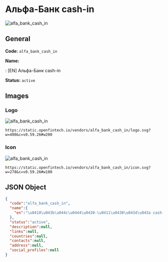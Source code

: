 
# Альфа-Банк cash-in 
![alfa_bank_cash_in](https://static.openfintech.io/vendors/alfa_bank_cash_in/logo.svg?w=400&c=v0.59.26#w200)  

## General 
 
**Code:** `alfa_bank_cash_in` 
 
**Name:** 
 
:	[EN] Альфа-Банк cash-in 
 
**Status:** `active` 
 

## Images 

### Logo 
 
![alfa_bank_cash_in](https://static.openfintech.io/vendors/alfa_bank_cash_in/logo.svg?w=400&c=v0.59.26#w200)  

```
https://static.openfintech.io/vendors/alfa_bank_cash_in/logo.svg?w=400&c=v0.59.26#w200
```  

### Icon 
 
![alfa_bank_cash_in](https://static.openfintech.io/vendors/alfa_bank_cash_in/icon.svg?w=278&c=v0.59.26#w100)  

```
https://static.openfintech.io/vendors/alfa_bank_cash_in/icon.svg?w=278&c=v0.59.26#w100
```  

## JSON Object 

```json
{
  "code":"alfa_bank_cash_in",
  "name":{
    "en":"\u0410\u043b\u044c\u0444\u0430-\u0411\u0430\u043d\u043a cash-in"
  },
  "status":"active",
  "description":null,
  "links":null,
  "countries":null,
  "contacts":null,
  "address":null,
  "social_profiles":null
}
```  
